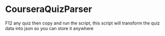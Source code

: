 # CourseraQuizParser
F12 any quiz then copy and run the script, this script will transform the quiz data into json so you can store it anywhere
